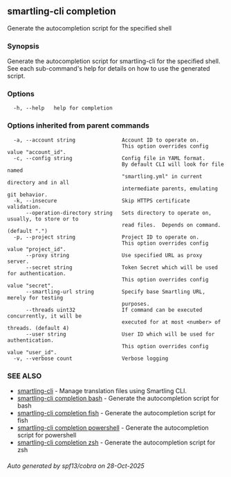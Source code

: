 ## smartling-cli completion

Generate the autocompletion script for the specified shell

### Synopsis

Generate the autocompletion script for smartling-cli for the specified shell.
See each sub-command's help for details on how to use the generated script.


### Options

```
  -h, --help   help for completion
```

### Options inherited from parent commands

```
  -a, --account string               Account ID to operate on.
                                     This option overrides config value "account_id".
  -c, --config string                Config file in YAML format.
                                     By default CLI will look for file named
                                     "smartling.yml" in current directory and in all
                                     intermediate parents, emulating git behavior.
  -k, --insecure                     Skip HTTPS certificate validation.
      --operation-directory string   Sets directory to operate on, usually, to store or to
                                     read files.  Depends on command. (default ".")
  -p, --project string               Project ID to operate on.
                                     This option overrides config value "project_id".
      --proxy string                 Use specified URL as proxy server.
      --secret string                Token Secret which will be used for authentication.
                                     This option overrides config value "secret".
      --smartling-url string         Specify base Smartling URL, merely for testing
                                     purposes.
      --threads uint32               If command can be executed concurrently, it will be
                                     executed for at most <number> of threads. (default 4)
      --user string                  User ID which will be used for authentication.
                                     This option overrides config value "user_id".
  -v, --verbose count                Verbose logging
```

### SEE ALSO

* [smartling-cli](smartling-cli.md)	 - Manage translation files using Smartling CLI.
* [smartling-cli completion bash](smartling-cli_completion_bash.md)	 - Generate the autocompletion script for bash
* [smartling-cli completion fish](smartling-cli_completion_fish.md)	 - Generate the autocompletion script for fish
* [smartling-cli completion powershell](smartling-cli_completion_powershell.md)	 - Generate the autocompletion script for powershell
* [smartling-cli completion zsh](smartling-cli_completion_zsh.md)	 - Generate the autocompletion script for zsh

###### Auto generated by spf13/cobra on 28-Oct-2025
